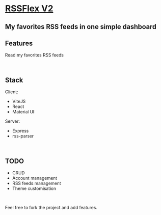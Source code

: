 # [RSSFlex V2](https://rssflex.qweit.com)

## My favorites RSS feeds in one simple dashboard

## Features

Read my favorites RSS feeds

<br>

## Stack

Client:

- ViteJS
- React
- Material UI

Server:

- Express
- rss-parser

<br>

## TODO

- CRUD
- Account management
- RSS feeds management
- Theme customisation

<br>

Feel free to fork the project and add features.
